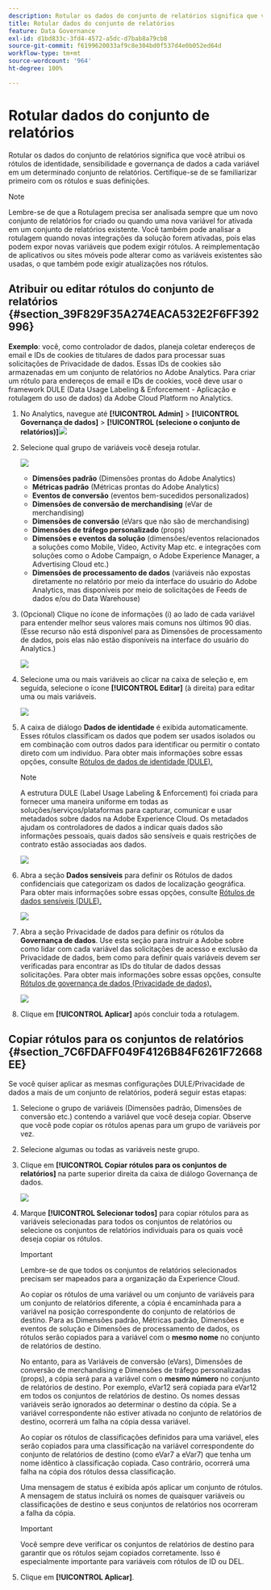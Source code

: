 ```yaml
---
description: Rotular os dados do conjunto de relatórios significa que você atribui os rótulos de identidade, sensibilidade e governança de dados a cada variável em um determinado conjunto de relatórios. Certifique-se de se familiarizar primeiro com os rótulos e suas definições.
title: Rotular dados do conjunto de relatórios
feature: Data Governance
exl-id: d1bd833c-3fd4-4572-a5dc-d7bab8a79cb8
source-git-commit: f6199620033af9c8e304bd0f537d4e0b052ed64d
workflow-type: tm+mt
source-wordcount: '964'
ht-degree: 100%

---
```


# Rotular dados do conjunto de relatórios

Rotular os dados do conjunto de relatórios significa que você atribui os rótulos de identidade, sensibilidade e governança de dados a cada variável em um determinado conjunto de relatórios. Certifique-se de se familiarizar primeiro com os rótulos e suas definições.

>[!NOTE]
>
>Lembre-se de que a Rotulagem precisa ser analisada sempre que um novo conjunto de relatórios for criado ou quando uma nova variável for ativada em um conjunto de relatórios existente. Você também pode analisar a rotulagem quando novas integrações da solução forem ativadas, pois elas podem expor novas variáveis que podem exigir rótulos. A reimplementação de aplicativos ou sites móveis pode alterar como as variáveis existentes são usadas, o que também pode exigir atualizações nos rótulos.

## Atribuir ou editar rótulos do conjunto de relatórios {#section_39F829F35A274EACA532E2F6FF392996}

**Exemplo**: você, como controlador de dados, planeja coletar endereços de email e IDs de cookies de titulares de dados para processar suas solicitações de Privacidade de dados. Essas IDs de cookies são armazenadas em um conjunto de relatórios no Adobe Analytics. Para criar um rótulo para endereços de email e IDs de cookies, você deve usar o framework DULE (Data Usage Labeling &amp; Enforcement - Aplicação e rotulagem do uso de dados) da Adobe Cloud Platform no Analytics.

1. No Analytics, navegue até **[!UICONTROL Admin]** > **[!UICONTROL Governança de dados]** > **[!UICONTROL (selecione o conjunto de relatórios)]**![](assets/privacy_rs_settings.png)

1. Selecione qual grupo de variáveis você deseja rotular.

   ![](assets/variables.png)

   * **Dimensões padrão** (Dimensões prontas do Adobe Analytics)
   * **Métricas padrão** (Métricas prontas do Adobe Analytics)
   * **Eventos de conversão** (eventos bem-sucedidos personalizados)
   * **Dimensões de conversão de merchandising** (eVar de merchandising)
   * **Dimensões de conversão** (eVars que não são de merchandising)
   * **Dimensões de tráfego personalizado** (props)
   * **Dimensões e eventos da solução** (dimensões/eventos relacionados a soluções como Mobile, Vídeo, Activity Map etc. e integrações com soluções como o Adobe Campaign, o Adobe Experience Manager, a Advertising Cloud etc.)
   * **Dimensões de processamento de dados** (variáveis não expostas diretamente no relatório por meio da interface do usuário do Adobe Analytics, mas disponíveis por meio de solicitações de Feeds de dados e/ou do Data Warehouse)

1. (Opcional) Clique no ícone de informações (i) ao lado de cada variável para entender melhor seus valores mais comuns nos últimos 90 dias. (Esse recurso não está disponível para as Dimensões de processamento de dados, pois elas não estão disponíveis na interface do usuário do Analytics.)

   ![](assets/info.png)

1. Selecione uma ou mais variáveis ao clicar na caixa de seleção e, em seguida, selecione o ícone **[!UICONTROL Editar]** (à direita) para editar uma ou mais variáveis.

   ![](assets/edit.png)

1. A caixa de diálogo **Dados de identidade** é exibida automaticamente. Esses rótulos classificam os dados que podem ser usados isolados ou em combinação com outros dados para identificar ou permitir o contato direto com um indivíduo. Para obter mais informações sobre essas opções, consulte [Rótulos de dados de identidade (DULE).](/help/admin/c-data-governance/gdpr-labels.md#identity-data-labels)

   >[!NOTE]
   >
   >A estrutura DULE (Label Usage Labeling &amp; Enforcement) foi criada para fornecer uma maneira uniforme em todas as soluções/serviços/plataformas para capturar, comunicar e usar metadados sobre dados na Adobe Experience Cloud. Os metadados ajudam os controladores de dados a indicar quais dados são informações pessoais, quais dados são sensíveis e quais restrições de contrato estão associadas aos dados.

   ![](assets/identity_labels.png)

1. Abra a seção **Dados sensíveis** para definir os Rótulos de dados confidenciais que categorizam os dados de localização geográfica. Para obter mais informações sobre essas opções, consulte [Rótulos de dados sensíveis (DULE).](/help/admin/c-data-governance/gdpr-labels.md#sensitive-data-labels)

   ![](assets/sensitive_data.png)

1. Abra a seção Privacidade de dados para definir os rótulos da **Governança de dados**. Use esta seção para instruir a Adobe sobre como lidar com cada variável das solicitações de acesso e exclusão da Privacidade de dados, bem como para definir quais variáveis devem ser verificadas para encontrar as IDs do titular de dados dessas solicitações. Para obter mais informações sobre essas opções, consulte [Rótulos de governança de dados (Privacidade de dados).](/help/admin/c-data-governance/gdpr-labels.md#data-governance-labels)

   ![](assets/privacy_labels.png)

1. Clique em **[!UICONTROL Aplicar]** após concluir toda a rotulagem.

## Copiar rótulos para os conjuntos de relatórios  {#section_7C6FDAFF049F4126B84F6261F72668EE}

Se você quiser aplicar as mesmas configurações DULE/Privacidade de dados a mais de um conjunto de relatórios, poderá seguir estas etapas:

1. Selecione o grupo de variáveis (Dimensões padrão, Dimensões de conversão etc.) contendo a variável que você deseja copiar. Observe que você pode copiar os rótulos apenas para um grupo de variáveis por vez.
1. Selecione algumas ou todas as variáveis neste grupo.
1. Clique em **[!UICONTROL Copiar rótulos para os conjuntos de relatórios]** na parte superior direita da caixa de diálogo Governança de dados.

   ![](assets/apply_as_template.png)

1. Marque **[!UICONTROL Selecionar todos]** para copiar rótulos para as variáveis selecionadas para todos os conjuntos de relatórios ou selecione os conjuntos de relatórios individuais para os quais você deseja copiar os rótulos.

   >[!IMPORTANT]
   >
   >Lembre-se de que todos os conjuntos de relatórios selecionados precisam ser mapeados para a organização da Experience Cloud.

   Ao copiar os rótulos de uma variável ou um conjunto de variáveis para um conjunto de relatórios diferente, a cópia é encaminhada para a variável na posição correspondente do conjunto de relatórios de destino. Para as Dimensões padrão, Métricas padrão, Dimensões e eventos de solução e Dimensões de processamento de dados, os rótulos serão copiados para a variável com o **mesmo nome** no conjunto de relatórios de destino.

   No entanto, para as Variáveis de conversão (eVars), Dimensões de conversão de merchandising e Dimensões de tráfego personalizadas (props), a cópia será para a variável com o **mesmo número** no conjunto de relatórios de destino. Por exemplo, eVar12 será copiada para eVar12 em todos os conjuntos de relatórios de destino. Os nomes dessas variáveis serão ignorados ao determinar o destino da cópia. Se a variável correspondente não estiver ativada no conjunto de relatórios de destino, ocorrerá um falha na cópia dessa variável.

   Ao copiar os rótulos de classificações definidos para uma variável, eles serão copiados para uma classificação na variável correspondente do conjunto de relatórios de destino (como eVar7 a eVar7) que tenha um nome idêntico à classificação copiada. Caso contrário, ocorrerá uma falha na cópia dos rótulos dessa classificação.

   Uma mensagem de status é exibida após aplicar um conjunto de rótulos. A mensagem de status incluirá os nomes de quaisquer variáveis ou classificações de destino e seus conjuntos de relatórios nos ocorreram a falha da cópia.

   >[!IMPORTANT]
   >
   >Você sempre deve verificar os conjuntos de relatórios de destino para garantir que os rótulos sejam copiados corretamente. Isso é especialmente importante para variáveis com rótulos de ID ou DEL.

1. Clique em **[!UICONTROL Aplicar]**.
